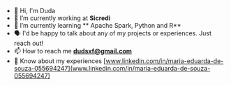 - 👋 Hi, I'm Duda
- 🔭 I’m currently working at **Sicredi**
- 🌱 I’m currently learning ** Apache Spark, Python and R**
- 🗣️ I'd be happy to talk about any of my projects or experiences. Just reach out!
- 📫 How to reach me **dudsxf@gmail.com**
- 📄 Know about my experiences [www.linkedin.com/in/maria-eduarda-de-souza-055694247](www.linkedin.com/in/maria-eduarda-de-souza-055694247)

<!---
dudsxf/dudsxf is a ✨ special ✨ repository because its `README.md` (this file) appears on your GitHub profile.
You can click the Preview link to take a look at your changes.
--->
